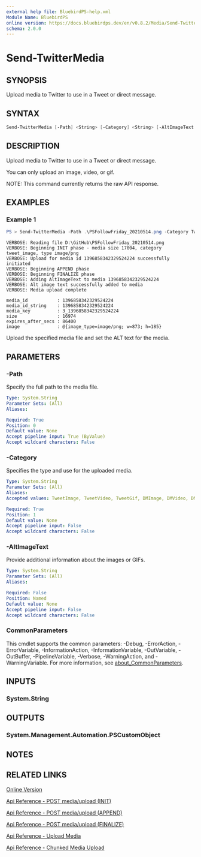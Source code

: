 ```yaml
---
external help file: BluebirdPS-help.xml
Module Name: BluebirdPS
online version: https://docs.bluebirdps.dev/en/v0.8.2/Media/Send-TwitterMedia
schema: 2.0.0
---
```


# Send-TwitterMedia

## SYNOPSIS

Upload media to Twitter to use in a Tweet or direct message.

## SYNTAX

```powershell
Send-TwitterMedia [-Path] <String> [-Category] <String> [-AltImageText <String>] [<CommonParameters>]
```

## DESCRIPTION

Upload media to Twitter to use in a Tweet or direct message.

You can only upload an image, video, or gif.

NOTE: This command currently returns the raw API response.

## EXAMPLES

### Example 1

```powershell
PS > Send-TwitterMedia -Path .\PSFollowFriday_20210514.png -Category TweetImage -AltImageText 'Creating a PSFollowFriday via PowerShell module BluebirdPS.' -Verbose
```

```text
VERBOSE: Reading file D:\GitHub\PSFollowFriday_20210514.png
VERBOSE: Beginning INIT phase - media size 17004, category tweet_image, type image/png
VERBOSE: Upload for media id 1396858342329524224 successfully initiated
VERBOSE: Beginning APPEND phase
VERBOSE: Beginning FINALIZE phase
VERBOSE: Adding AltImageText to media 1396858342329524224
VERBOSE: Alt image text successfully added to media
VERBOSE: Media upload complete

media_id           : 1396858342329524224
media_id_string    : 1396858342329524224
media_key          : 3_1396858342329524224
size               : 16974
expires_after_secs : 86400
image              : @{image_type=image/png; w=873; h=185}
```

Upload the specified media file and set the ALT text for the media.

## PARAMETERS

### -Path

Specify the full path to the media file.

```yaml
Type: System.String
Parameter Sets: (All)
Aliases:

Required: True
Position: 0
Default value: None
Accept pipeline input: True (ByValue)
Accept wildcard characters: False
```

### -Category

Specifies the type and use for the uploaded media.

```yaml
Type: System.String
Parameter Sets: (All)
Aliases:
Accepted values: TweetImage, TweetVideo, TweetGif, DMImage, DMVideo, DMGif

Required: True
Position: 1
Default value: None
Accept pipeline input: False
Accept wildcard characters: False
```

### -AltImageText

Provide additional information about the images or GIFs.

```yaml
Type: System.String
Parameter Sets: (All)
Aliases:

Required: False
Position: Named
Default value: None
Accept pipeline input: False
Accept wildcard characters: False
```

### CommonParameters

This cmdlet supports the common parameters: -Debug, -ErrorAction, -ErrorVariable, -InformationAction, -InformationVariable, -OutVariable, -OutBuffer, -PipelineVariable, -Verbose, -WarningAction, and -WarningVariable. For more information, see [about_CommonParameters](http://go.microsoft.com/fwlink/?LinkID=113216).

## INPUTS

### System.String

## OUTPUTS

### System.Management.Automation.PSCustomObject

## NOTES

## RELATED LINKS

[Online Version](https://docs.bluebirdps.dev/en/v0.8.2/Media/Send-TwitterMedia)

[Api Reference - POST media/upload (INIT)](https://developer.twitter.com/en/docs/twitter-api/v1/media/upload-media/api-reference/post-media-upload-init)

[Api Reference - POST media/upload (APPEND)](https://developer.twitter.com/en/docs/twitter-api/v1/media/upload-media/api-reference/post-media-upload-append)

[Api Reference - POST media/upload (FINALIZE)](https://developer.twitter.com/en/docs/twitter-api/v1/media/upload-media/api-reference/post-media-upload-finalize)

[Api Reference - Upload Media](https://developer.twitter.com/en/docs/twitter-api/v1/media/upload-media/uploading-media/media-best-practices)

[Api Reference - Chunked Media Upload](https://developer.twitter.com/en/docs/twitter-api/v1/media/upload-media/uploading-media/chunked-media-upload)
